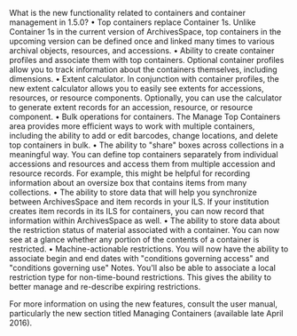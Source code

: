 What is the new functionality related to containers and container management in 1.5.0?
•	Top containers replace Container 1s. Unlike Container 1s in the current version of ArchivesSpace, top containers in the upcoming version can be defined once and linked many times to various archival objects, resources, and accessions. 
•	Ability to create container profiles and associate them with top containers. Optional container profiles allow you to track information about the containers themselves, including dimensions.
•	Extent calculator. In conjunction with container profiles, the new extent calculator allows you to easily see extents for accessions, resources, or resource components. Optionally, you can use the calculator to generate extent records for an accession, resource, or resource component.
•	Bulk operations for containers. The Manage Top Containers area provides more efficient ways to work with multiple containers, including the ability to add or edit barcodes, change locations, and delete top containers in bulk.
•	The ability to "share" boxes across collections in a meaningful way. You can define top containers separately from individual accessions and resources and access them from multiple accession and resource records. For example, this might be helpful for recording information about an oversize box that contains items from many collections.
•	The ability to store data that will help you synchronize between ArchivesSpace and item records in your ILS. If your institution creates item records in its ILS for containers, you can now record that information within ArchivesSpace as well.
•	The ability to store data about the restriction status of material associated with a container. You can now see at a glance whether any portion of the contents of a container is restricted. 
•	Machine-actionable restrictions. You will now have the ability to associate begin and end dates with "conditions governing access" and "conditions governing use" Notes. You'll also be able to associate a local restriction type for non-time-bound restrictions. This gives the ability to better manage and re-describe expiring restrictions.

For more information on using the new features, consult the user manual, particularly the new section titled Managing Containers (available late April 2016).
